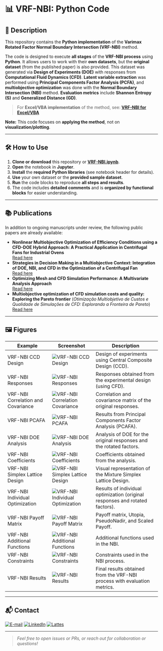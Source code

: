 # 📊 VRF-NBI: Python Code

## 📝 Description

This repository contains the **Python implementation** of the **Varimax Rotated Factor Normal Boundary Intersection (VRF-NBI)** method.

The code is designed to execute **all stages** of the **VRF-NBI process** using **Python**. It allows users to work with their **own datasets**, but the **original dataset** (from the published paper) is also provided. This dataset was generated via **Design of Experiments (DOE)** with responses from **Computational Fluid Dynamics (CFD)**. **Latent variable extraction** was performed using **Principal Components Factor Analysis (PCFA)**, and **multiobjective optimization** was done with the **Normal Boundary Intersection (NBI)** method. **Evaluation metrics** include **Shannon Entropy (S)** and **Generalized Distance (GD)**.

> For **Excel/VBA implementation** of the method, see: [**VRF-NBI for Excel/VBA**](https://github.com/Matheuscp98/Normal_Boundary_Intersection)

**Note:** This code focuses on **applying the method**, not on **visualization/plotting**.

---

## 🛠️ How to Use

1. **Clone or download** this repository or [**VRF-NBI.ipynb**](VRF-NBI.ipynb).  
2. **Open** the notebook in **Jupyter**.  
3. **Install** the **required Python libraries** (see notebook header for details).  
4. **Use** your own dataset or the **provided sample dataset**.  
5. **Run** the code blocks to reproduce **all steps and results**.  
6. The code includes **detailed comments** and is **organized by functional blocks** for easier understanding.  

---

## 📚 Publications

In addition to ongoing manuscripts under review, the following public papers are already available:

- **Nonlinear Multiobjective Optimization of Efficiency Conditions using a CFD-DOE Hybrid Approach: A Practical Application in Centrifugal Fans for Industrial Ovens**  
  [Read here](https://www.sciencedirect.com/science/article/pii/S2451904925006900)
- **Strategies in Decision Making in a Multiobjective Context: Integration of DOE, NBI, and CFD in the Optimization of a Centrifugal Fan**  
  [Read here](https://publicacoes.softaliza.com.br/cilamce/article/view/10211/7235)
- **Optimizing Mesh and CFD Simulation Performance: A Multivariate Analysis Approach**  
  [Read here](https://publicacoes.softaliza.com.br/cilamce/article/view/8110/6998)
- **Multiobjective optimization of CFD simulation costs and quality: Exploring the Pareto frontier** (*Otimização Multiobjetivo de Custos e Qualidade de Simulações de CFD: Explorando a Fronteira de Pareto*)  
  [Read here](https://proceedings.science/sbpo/sbpo-2024/trabalhos/otimizacao-multiobjetivo-de-custos-e-qualidade-de-simulacoes-de-cfd-explorando-a?lang=pt-br)

---

## 🖼️ Figures

| Example                                      | Screenshot                        | Description                                        |
|-----------------------------------------------|-----------------------------------|----------------------------------------------------|
| VRF-NBI CCD Design                           | ![VRF-NBI CCD Design](VRF-NBI_CCDDesign.jpg) | Design of experiments using Central Composite Design (CCD). |
| VRF-NBI Responses                            | ![VRF-NBI Responses](VRF-NBI_Responses.jpg) | Responses obtained from the experimental design (using CFD). |
| VRF-NBI Correlation and Covariance           | ![VRF-NBI Correlation Covariance](VRF-NBI_CorrelationCovariance.jpg) | Correlation and covariance matrix of the original responses. |
| VRF-NBI PCAFA                                | ![VRF-NBI PCAFA](VRF-NBI_PCAFA.jpg) | Results from Principal Components Factor Analysis (PCAFA). |
| VRF-NBI DOE Analysis                         | ![VRF-NBI DOE Analysis](VRF-NBI_DOEAnalysis.jpg) | Analysis of DOE for the original responses and the rotated factors. |
| VRF-NBI Coefficients                         | ![VRF-NBI Coefficients](VRF-NBI_Coefficients.jpg) | Coefficients obtained from the analysis. |
| VRF-NBI Simplex Lattice Design               | ![VRF-NBI Simplex Lattice Design](VRF-NBI_SimplexLatticeDesign.jpg) | Visual representation of the Mixture Simplex Lattice Design. |
| VRF-NBI Individual Optimization              | ![VRF-NBI Individual Optimization](VRF-NBI_IndividualOptimization.jpg) | Results of individual optimization (original responses and rotated factors). |
| VRF-NBI Payoff Matrix                        | ![VRF-NBI Payoff Matrix](VRF-NBI_PayoffMatrix.jpg) | Payoff matrix, Utopia, PseudoNadir, and Scaled Payoff. |
| VRF-NBI Additional Functions                 | ![VRF-NBI Additional Functions](VRF-NBI_AdditionalFunctions.jpg) | Additional functions used in the NBI. |
| VRF-NBI Constraints                          | ![VRF-NBI Constraints](VRF-NBI_Constraints.jpg) | Constraints used in the NBI process. |
| VRF-NBI Results                              | ![VRF-NBI Results](VRF-NBI_Results.jpg) | Final results obtained from the VRF-NBI process with evaluation metrics. |

---

## 📬 Contact

<a href="mailto:matheusc_pereira@hotmail.com"><img src="https://img.shields.io/badge/E--mail-0078D4?style=for-the-badge&logo=microsoft-outlook&logoColor=white" alt="E-mail"/></a>
<a href="https://www.linkedin.com/in/matheuscostapereira/"><img src="https://img.shields.io/badge/LinkedIn-0A66C2?style=for-the-badge&logo=linkedin&logoColor=white" alt="LinkedIn"/></a>
<a href="https://lattes.cnpq.br/7025666927284220"><img src="https://img.shields.io/badge/Lattes-4169E1?style=for-the-badge&logoColor=white" alt="Lattes"/></a>

---

> _Feel free to open issues or PRs, or reach out for collaboration or questions!_
